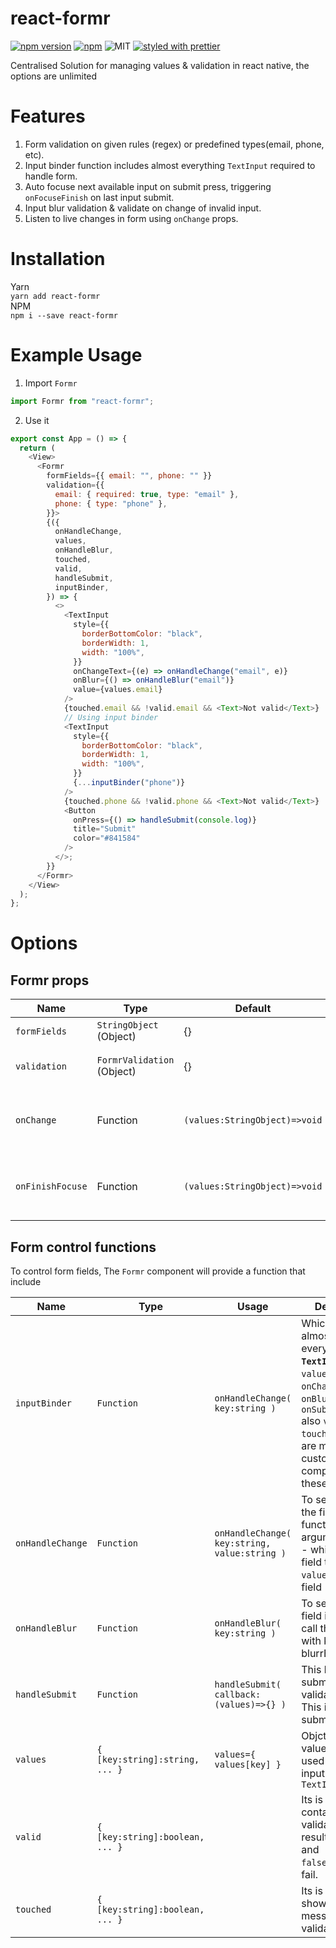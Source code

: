 # react-formr

[![npm version](https://badge.fury.io/js/react-formr.svg)](https://badge.fury.io/js/react-formr)
[![npm](https://img.shields.io/npm/dt/react-formr.svg)](https://www.npmjs.com/package/react-formr)
![MIT](https://img.shields.io/dub/l/vibe-d.svg)
[![styled with prettier](https://img.shields.io/badge/styled_with-prettier-ff69b4.svg)](https://github.com/prettier/prettier)

Centralised Solution for managing values & validation in react native, the options are unlimited

# Features

1. Form validation on given rules (regex) or predefined types(email, phone, etc).
2. Input binder function includes almost everything `TextInput` required to handle form.
3. Auto focuse next available input on submit press, triggering `onFocuseFinish` on last input submit.
4. Input blur validation & validate on change of invalid input.
5. Listen to live changes in form using `onChange` props.

# Installation

Yarn \
`yarn add react-formr` \
NPM \
`npm i --save react-formr`

# Example Usage

1. Import `Formr`

```javascript
import Formr from "react-formr";
```

2. Use it

```javascript
export const App = () => {
  return (
    <View>
      <Formr
        formFields={{ email: "", phone: "" }}
        validation={{
          email: { required: true, type: "email" },
          phone: { type: "phone" },
        }}>
        {({
          onHandleChange,
          values,
          onHandleBlur,
          touched,
          valid,
          handleSubmit,
          inputBinder,
        }) => {
          <>
            <TextInput
              style={{
                borderBottomColor: "black",
                borderWidth: 1,
                width: "100%",
              }}
              onChangeText={(e) => onHandleChange("email", e)}
              onBlur={() => onHandleBlur("email")}
              value={values.email}
            />
            {touched.email && !valid.email && <Text>Not valid</Text>}
            // Using input binder
            <TextInput
              style={{
                borderBottomColor: "black",
                borderWidth: 1,
                width: "100%",
              }}
              {...inputBinder("phone")}
            />
            {touched.phone && !valid.phone && <Text>Not valid</Text>}
            <Button
              onPress={() => handleSubmit(console.log)}
              title="Submit"
              color="#841584"
            />
          </>;
        }}
      </Formr>
    </View>
  );
};
```

# Options

## Formr props

| Name             | Type                       | Default                       | Description                                      | Example                                |
| ---------------- | -------------------------- | ----------------------------- | ------------------------------------------------ | -------------------------------------- |
| `formFields`     | `StringObject` (Object)    | {}                            | Form fields values                               | `{email:""}`                           |
| `validation`     | `FormrValidation` (Object) | {}                            | Form fields for validation                       | `{email:{required:true,type:"email"}}` |
| `onChange`       | Function                   | `(values:StringObject)=>void` | Function for observing fields changes            |
| `onFinishFocuse` | Function                   | `(values:StringObject)=>void` | Function to trigger on all input focuse finished |                                        |

## Form control functions

To control form fields, The `Formr` component will provide a function that include

| Name             | Type                            | Usage                                        | Descripion                                                                                                                                                                                             | Example                                                                                         |
| ---------------- | ------------------------------- | -------------------------------------------- | ------------------------------------------------------------------------------------------------------------------------------------------------------------------------------------------------------ | ----------------------------------------------------------------------------------------------- |
| `inputBinder`    | `Function`                      | `onHandleChange( key:string )`               | Which includes almost everything of <b>`TextInput`</b>: `value`, `onChangeText`, `onBlur`, `ref`, `onSubmitEditing` also `valid` & `touched` if you are making custom input component with these props | ` <TextInput onChangeText={ (text)=> onHandleChange("email":text) } />`                         |
| `onHandleChange` | `Function`                      | `onHandleChange( key:string, value:string )` | To set value of the field, call this function with arguments: `key` - which input field to update. `value` to that field                                                                               | ` <TextInput onChangeText={ (text)=> onHandleChange("email":text) } />`                         |
| `onHandleBlur`   | `Function`                      | `onHandleBlur( key:string )`                 | To set which field is blurred, call this function with key on blurrEvent                                                                                                                               | `<TextInput onBlur={ ()=> onHandleBlur("email") } />`                                           |
| `handleSubmit`   | `Function`                      | `handleSubmit( callback:(values)=>{} )`      | This handle submit button & validation flow. This is used to submit form.                                                                                                                              | `<Button title="Submit" onPress={ ()=> handleSubmit( (values)=> submitFormToApi(values) ) } />` |
| `values`         | `{ [key:string]:string, ... }`  | `values={ values[key] }`                     | Objct of field values, can be used for value input for the `TextInput`                                                                                                                                 | `<TextInput value={values.email} />`                                                            |
| `valid`          | `{ [key:string]:boolean, ... }` |                                              | Its is This object contains validation results,`true`:valid and `false`:validation fail.                                                                                                               | `{!valid.email && <Text> This fields is invalid </Text>}`                                       |
| `touched`        | `{ [key:string]:boolean, ... }` |                                              | Its is used to show error message on validation fail.                                                                                                                                                  | `{touched.email && !valid.email && <Text> This fields is invalid </Text>}`                      |

